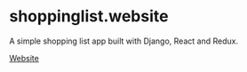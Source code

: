 # shoppinglist.website

A simple shopping list app built with Django, React and Redux.

[Website](http://www.shoppinglist.website)